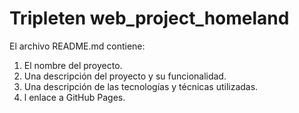 # Tripleten web_project_homeland
El archivo README.md contiene:
1. El nombre del proyecto.
2. Una descripción del proyecto y su funcionalidad.
3. Una descripción de las tecnologías y técnicas utilizadas.
4. l enlace a GitHub Pages.
